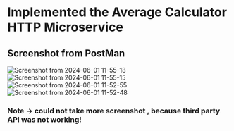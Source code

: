 # Implemented the Average Calculator HTTP Microservice

## Screenshot from PostMan
![Screenshot from 2024-06-01 11-55-18](https://github.com/sahib139/2100290100142/assets/91964692/4637a66a-a3b0-446c-a0a7-9a189e125d0d)
![Screenshot from 2024-06-01 11-55-15](https://github.com/sahib139/2100290100142/assets/91964692/d0928de1-abc9-4eac-ad8b-010b51132311)
![Screenshot from 2024-06-01 11-52-55](https://github.com/sahib139/2100290100142/assets/91964692/ca4f5462-d92f-4594-b293-ac54682e5e89)
![Screenshot from 2024-06-01 11-52-48](https://github.com/sahib139/2100290100142/assets/91964692/1caaa436-910d-4ce4-aab0-2552f8268b99)

### Note -> could not take more screenshot , because third party API was not working!
